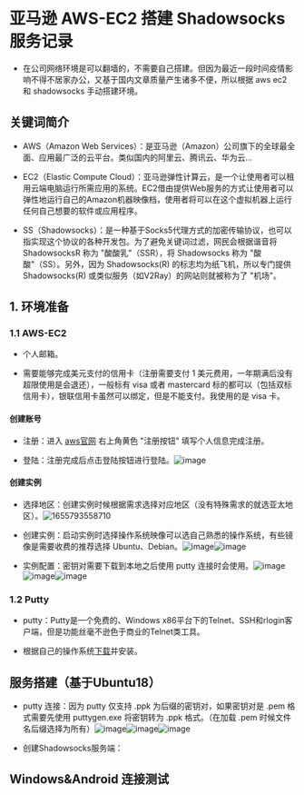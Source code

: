 # 亚马逊 AWS-EC2 搭建 Shadowsocks  服务记录

* 在公司网络环境是可以翻墙的，不需要自己搭建。但因为最近一段时间疫情影响不得不居家办公，又基于国内文章质量产生诸多不便，所以根据 aws ec2 和 shadowsocks 手动搭建环境。

## 关键词简介

* AWS（Amazon Web Services）：是亚马逊（Amazon）公司旗下的全球最全面、应用最广泛的云平台。类似国内的阿里云、腾讯云、华为云...

* EC2（Elastic Compute Cloud）：亚马逊弹性计算云，是一个让使用者可以租用云端电脑运行所需应用的系统。EC2借由提供Web服务的方式让使用者可以弹性地运行自己的Amazon机器映像档，使用者将可以在这个虚拟机器上运行任何自己想要的软件或应用程序。

* SS（Shadowsocks）：是一种基于Socks5代理方式的加密传输协议，也可以指实现这个协议的各种开发包。为了避免关键词过滤，网民会根据谐音将 ShadowsocksR 称为 "酸酸乳"（SSR），将 Shadowsocks 称为 "酸酸"（SS）。另外，因为 Shadowsocks(R) 的标志均为纸飞机，所以专门提供 Shadowsocks(R) 或类似服务（如V2Ray）的网站则就被称为了 "机场"。

## 1. 环境准备

### 1.1 AWS-EC2

* 个人邮箱。

* 需要能够完成美元支付的信用卡（注册需要支付 1 美元费用，一年期满后没有超限使用是会退还），一般标有 visa 或者 mastercard 标的都可以（包括双标信用卡），银联信用卡虽然可以绑定，但是不能支付。我使用的是 visa 卡。

#### 创建账号

* 注册：进入 [aws官网](https://aws.amazon.com/cn/) 右上角黄色 "注册按钮" 填写个人信息完成注册。

* 登陆：注册完成后点击登陆按钮进行登陆。![image](https://user-images.githubusercontent.com/69457959/174732844-8ddafb2d-1ff7-4b8c-a6df-8f85ee29b3a3.png)


#### 创建实例

* 选择地区：创建实例时候根据需求选择对应地区（没有特殊需求的就选亚太地区）。![1655793558710](https://user-images.githubusercontent.com/69457959/174733231-62f26ce9-ce26-4072-ba6b-f4505fcf1c40.png)

* 创建实例：启动实例时选择操作系统映像可以选自己熟悉的操作系统，有些镜像是需要收费的推荐选择 Ubuntu、Debian。![image](https://user-images.githubusercontent.com/69457959/174733658-2dda3ecb-77e5-493e-b195-303ec4cd69a6.png)![image](https://user-images.githubusercontent.com/69457959/174733792-d0084992-c927-4222-ad37-a34196a850a0.png)

* 实例配置：密钥对需要下载到本地之后使用 putty 连接时会使用。![image](https://user-images.githubusercontent.com/69457959/174734739-a6d30f9e-fdb3-42e6-86c0-7dfcee2c8f03.png)![image](https://user-images.githubusercontent.com/69457959/174734968-97c5198f-535a-4c22-86d5-3b098fa3b594.png)![image](https://user-images.githubusercontent.com/69457959/174735079-2e44c488-8bb5-4c61-a164-f0dac739c28a.png)

### 1.2 Putty

* putty：Putty是一个免费的、Windows x86平台下的Telnet、SSH和rlogin客户端，但是功能丝毫不逊色于商业的Telnet类工具。

* 根据自己的操作系统[下载](https://www.chiark.greenend.org.uk/~sgtatham/putty/latest.html)并安装。

## 服务搭建（基于Ubuntu18）

* putty 连接：因为 putty 仅支持 .ppk 为后缀的密钥对，如果密钥对是 .pem 格式需要先使用 puttygen.exe 将密钥转为 .ppk 格式。（在加载 .pem 时候文件名后缀选择为所有）![image](https://user-images.githubusercontent.com/69457959/174736478-9de55c53-e50b-4448-a665-a2c7999f73ee.png)![image](https://user-images.githubusercontent.com/69457959/174736860-f720a67b-3ab4-4452-90e0-3134a8840882.png)![image](https://user-images.githubusercontent.com/69457959/174737285-5a495192-09d4-4e2e-ac25-dfcff833e96e.png)

* 创建Shadowsocks服务端：

## Windows&Android 连接测试
